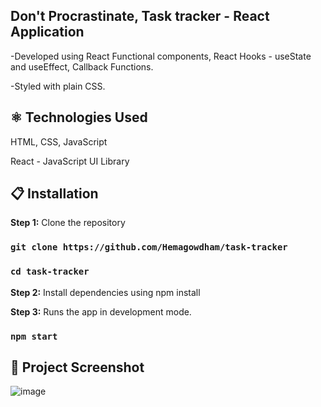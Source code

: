 ## Don't Procrastinate, Task tracker - React Application

 -Developed using React Functional components, React Hooks - useState and useEffect, Callback Functions.
 
 -Styled with plain CSS.

## ⚛️ Technologies Used

HTML, CSS, JavaScript

React - JavaScript UI Library

## 📋 Installation

**Step 1:** Clone the repository

### `git clone https://github.com/Hemagowdham/task-tracker`

### `cd task-tracker`

**Step 2:** Install dependencies using npm install

**Step 3:** Runs the app in development mode.

### `npm start`

## 📸 Project Screenshot
 
![image](https://github.com/user-attachments/assets/a1be55ee-107c-40ec-9a3a-7e8a23fd5ceb)





